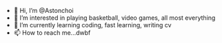 - 👋 Hi, I’m @Astonchoi
- 👀 I’m interested in playing basketball, video games, all most everything
- 🌱 I’m currently learning coding, fast learning, writing cv
- 📫 How to reach me...dwbf

<!---
Astonchoi/Astonchoi is a ✨ special ✨ repository because its `README.md` (this file) appears on your GitHub profile.
You can click the Preview link to take a look at your changes.
--->
